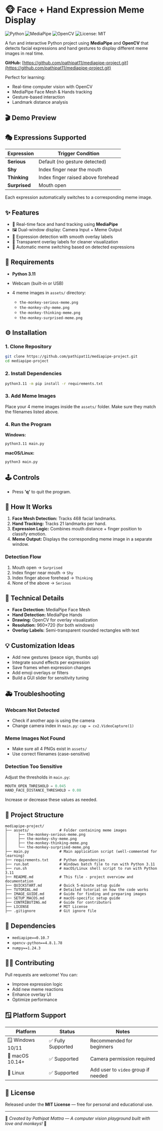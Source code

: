 # 🐵 Face + Hand Expression Meme Display

![Python](https://img.shields.io/badge/Python-3.10%2B-blue)
![MediaPipe](https://img.shields.io/badge/MediaPipe-0.10.7-green)
![OpenCV](https://img.shields.io/badge/OpenCV-4.8-orange)
![License: MIT](https://img.shields.io/badge/License-MIT-yellow)

A fun and interactive Python project using **MediaPipe** and **OpenCV** that detects facial expressions and hand gestures to display different meme images in real time.


**GitHub:** [https://github.com/pathipat11/mediapipe-project.git](https://github.com/pathipat11/mediapipe-project.git)

Perfect for learning:

* Real-time computer vision with OpenCV
* MediaPipe Face Mesh & Hands tracking
* Gesture-based interaction
* Landmark distance analysis

## 🎬 Demo Preview

<!-- ![demo-gif](assets/demo-preview.gif) -->


## 🎭 Expressions Supported

| Expression    | Trigger Condition                  |
| ------------- | ---------------------------------- |
| **Serious**   | Default (no gesture detected)      |
| **Shy**       | Index finger near the mouth        |
| **Thinking**  | Index finger raised above forehead |
| **Surprised** | Mouth open                         |

Each expression automatically switches to a corresponding meme image.

## ✨ Features

* 🧠 Real-time face and hand tracking using **MediaPipe**
* 🖼️ Dual-window display: Camera Input + Meme Output
* 🧩 Expression detection with smooth overlay labels
* 🎨 Transparent overlay labels for cleaner visualization
* 🔄 Automatic meme switching based on detected expressions

## 🧰 Requirements

* **Python 3.11**
* Webcam (built-in or USB)
* 4 meme images in `assets/` directory:

  * `the-monkey-serious-meme.png`
  * `the-monkey-shy-meme.png`
  * `the-monkey-thinking-meme.png`
  * `the-monkey-surprised-meme.png`

## ⚙️ Installation

### 1. Clone Repository

```bash
git clone https://github.com/pathipat11/mediapipe-project.git
cd mediapipe-project
```

### 2. Install Dependencies

```bash
python3.11 -m pip install -r requirements.txt
```

### 3. Add Meme Images

Place your 4 meme images inside the `assets/` folder. Make sure they match the filenames listed above.

### 4. Run the Program

**Windows:**

```bash
python3.11 main.py
```

**macOS/Linux:**

```bash
python3 main.py
```

## 🕹️ Controls

* Press **'q'** to quit the program.

## 🧠 How It Works

1. **Face Mesh Detection:** Tracks 468 facial landmarks.
2. **Hand Tracking:** Tracks 21 landmarks per hand.
3. **Expression Logic:** Combines mouth distance + finger position to classify emotion.
4. **Meme Output:** Displays the corresponding meme image in a separate window.

### Detection Flow

1. Mouth open → `Surprised`
2. Index finger near mouth → `Shy`
3. Index finger above forehead → `Thinking`
4. None of the above → `Serious`

## 🧩 Technical Details

* **Face Detection:** MediaPipe Face Mesh
* **Hand Detection:** MediaPipe Hands
* **Drawing:** OpenCV for overlay visualization
* **Resolution:** 960×720 (for both windows)
* **Overlay Labels:** Semi-transparent rounded rectangles with text

## 💡 Customization Ideas

* Add new gestures (peace sign, thumbs up)
* Integrate sound effects per expression
* Save frames when expression changes
* Add emoji overlays or filters
* Build a GUI slider for sensitivity tuning

## 🚑 Troubleshooting

### Webcam Not Detected

* Check if another app is using the camera
* Change camera index in `main.py`: `cap = cv2.VideoCapture(1)`

### Meme Images Not Found

* Make sure all 4 PNGs exist in `assets/`
* Use correct filenames (case-sensitive)

### Detection Too Sensitive

Adjust the thresholds in `main.py`:

```python
MOUTH_OPEN_THRESHOLD = 0.045
HAND_FACE_DISTANCE_THRESHOLD = 0.08
```

Increase or decrease these values as needed.

## 🧩 Project Structure

```
mediapipe-project/
├── assets/              # Folder containing meme images
│     ├── the-monkey-serious-meme.png
│     ├── the-monkey-shy-meme.png
│     ├── the-monkey-thinking-meme.png
│     └── the-monkey-surprised-meme.png
├── main.py              # Main application script (well-commented for learning)
├── requirements.txt     # Python dependencies
├── run.bat              # Windows batch file to run with Python 3.11
├── run.sh               # macOS/Linux shell script to run with Python 3.11
├── README.md            # This file - project overview and documentation
├── QUICKSTART.md        # Quick 5-minute setup guide
├── TUTORIAL.md          # Detailed tutorial on how the code works
├── IMAGE_GUIDE.md       # Guide for finding and preparing images
├── SETUP_MACOS.md       # macOS-specific setup guide
├── CONTRIBUTING.md      # Guide for contributors
├── LICENSE              # MIT License
├── .gitignore           # Git ignore file
```

## 🧾 Dependencies

* `mediapipe==0.10.7`
* `opencv-python==4.8.1.78`
* `numpy==1.24.3`

## 🧑‍💻 Contributing

Pull requests are welcome! You can:

* Improve expression logic
* Add new meme reactions
* Enhance overlay UI
* Optimize performance

## 🪟 Platform Support

| Platform         | Status            | Notes                               |
| ---------------- | ----------------- | ----------------------------------- |
| 🪟 Windows 10/11 | ✅ Fully Supported | Recommended for beginners           |
| 🍎 macOS 10.14+  | ✅ Supported       | Camera permission required          |
| 🐧 Linux         | ✅ Supported       | Add user to `video` group if needed |

## 📜 License

Released under the **MIT License** — free for personal and educational use.

---

🎥 *Created by Pathipat Mattra — A computer vision playground built with love and monkeys!* 🐒

